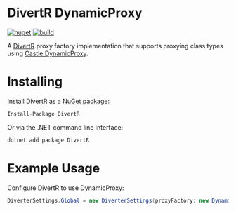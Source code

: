 # DivertR DynamicProxy

[![nuget](https://img.shields.io/nuget/v/DivertR.DynamicProxy.svg)](https://www.nuget.org/packages/DivertR.DynamicProxy)
[![build](https://github.com/devodo/DivertR/actions/workflows/build.yml/badge.svg)](https://github.com/devodo/DivertR/actions/workflows/build.yml)

A [DivertR](https://github.com/devodo/DivertR) proxy factory implementation that supports proxying class types using [Castle DynamicProxy](http://www.castleproject.org/projects/dynamicproxy/).

# Installing

Install DivertR as a [NuGet package](https://www.nuget.org/packages/DivertR):

```sh
Install-Package DivertR
```

Or via the .NET command line interface:

```sh
dotnet add package DivertR
```

# Example Usage

Configure DivertR to use DynamicProxy:

```csharp
DiverterSettings.Global = new DiverterSettings(proxyFactory: new DynamicProxyFactory());
```
